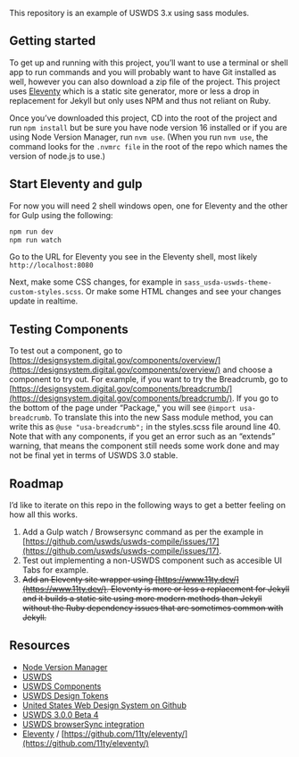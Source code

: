 This repository is an example of USWDS 3.x using sass modules.

## Getting started

To get up and running with this project, you’ll want to use a terminal or shell app to run commands and you will probably want to have Git installed as well, however you can also download a zip file of the project. This project uses [Eleventy](https://www.11ty.dev/) which is a static site generator, more or less a drop in replacement for Jekyll but only uses NPM and thus not reliant on Ruby.

Once you’ve downloaded this project, CD into the root of the project and run `npm install` but be sure you have node version 16 installed or if you are using Node Version Manager, run `nvm use`. (When you run `nvm use`, the command looks for the `.nvmrc file` in the root of the repo which names the version of node.js to use.)

## Start Eleventy and gulp
For now you will need 2 shell windows open, one for Eleventy and the other for Gulp using the following:

```bash
npm run dev
npm run watch
```

Go to the URL for Eleventy you see in the Eleventy shell, most likely `http://localhost:8080`

Next, make some CSS changes, for example in `sass_usda-uswds-theme-custom-styles.scss`. Or make some HTML changes and see your changes update in realtime.

## Testing Components
To test out a component, go to [https://designsystem.digital.gov/components/overview/](https://designsystem.digital.gov/components/overview/) and choose a component to try out. For example, if you want to try the Breadcrumb, go to [https://designsystem.digital.gov/components/breadcrumb/](https://designsystem.digital.gov/components/breadcrumb/). If you go to the bottom of the page under “Package," you will see `@import usa-breadcrumb`. To translate this into the new Sass module method, you can write this as `@use "usa-breadcrumb";` in the styles.scss file around line 40. Note that with any components, if you get an error such as an “extends” warning, that means the component still needs some work done and may not be final yet in terms of USWDS 3.0 stable.

## Roadmap
I’d like to iterate on this repo in the following ways to get a better feeling on how all this works.

1. Add a Gulp watch / Browsersync command as per the example in [https://github.com/uswds/uswds-compile/issues/17](https://github.com/uswds/uswds-compile/issues/17).
2. Test out implementing a non-USWDS component such as accesible UI Tabs for example.
3. <del>Add an Eleventy site wrapper using [https://www.11ty.dev/](https://www.11ty.dev/). Eleventy is more or less a replacement for Jekyll and it builds a static site using more modern methods than Jekyll without the Ruby dependency issues that are sometimes common with Jekyll.</del>

## Resources
* [Node Version Manager](https://github.com/nvm-sh/nvm)
* [USWDS](https://designsystem.digital.gov/)
* [USWDS Components](https://designsystem.digital.gov/components/overview/)
* [USWDS Design Tokens](https://designsystem.digital.gov/design-tokens/)
* [United States Web Design System on Github](https://github.com/uswds/uswds)
* [USWDS 3.0.0 Beta 4](https://github.com/uswds/uswds/discussions/4587)
* [USWDS browserSync integration](https://github.com/uswds/uswds-compile/issues/17)
* [Eleventy](https://www.11ty.dev/) / [https://github.com/11ty/eleventy/](https://github.com/11ty/eleventy/)
